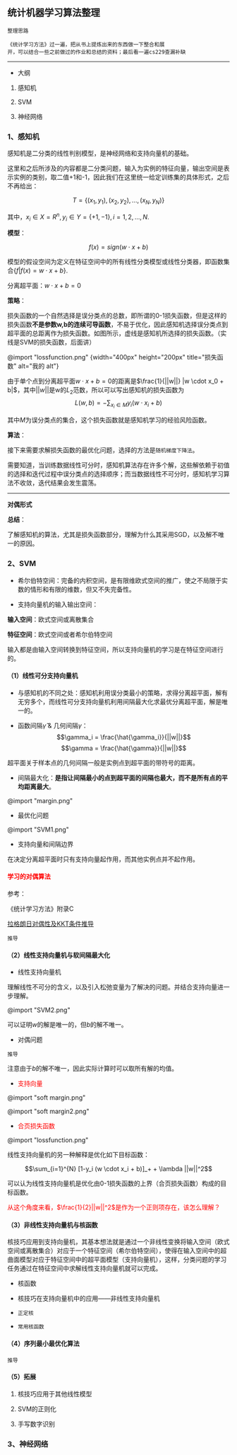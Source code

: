 ## 统计机器学习算法整理

    整理思路

    《统计学习方法》过一遍，把从书上提炼出来的东西做一下整合和展
    开，可以结合一些之前做过的作业和总结的资料；最后看一遍cs229查漏补缺

----

- 大纲

1. 感知机

1. SVM

1. 神经网络

### 1、感知机

感知机是二分类的线性判别模型，是神经网络和支持向量机的基础。

这里和之后所涉及的内容都是二分类问题，输入为实例的特征向量，输出空间是表示实例的类别，取二值+1和-1，因此我们在这里统一给定训练集的具体形式，之后不再给出：

$$T=\{ (x_1, y_1),(x_2,y_2),..., (x_N,y_N)\}$$

其中，$x_i \in X = R^n, y_i \in Y = \{ +1,-1\}, i=1,2,...,N.$

**模型**：

$$f(x)=sign(w \cdot x+b)$$

模型的假设空间为定义在特征空间中的所有线性分类模型或线性分类器，即函数集合$\{ f|f(x)=w \cdot x+b \}.$

分离超平面：$w \cdot x+b=0$

**策略**：

损失函数的一个自然选择是误分类点的总数，即所谓的0-1损失函数，但是这样的损失函数**不是参数w,b的连续可导函数**，不易于优化，因此感知机选择误分类点到超平面的总距离作为损失函数。如图所示，虚线是感知机所选择的损失函数。（实线是SVM的损失函数，后面讲）

@import "lossfunction.png" {width="400px" height="200px" title="损失函数" alt="我的 alt"}

由于单个点到分离超平面$w \cdot x + b = 0$的距离是$\frac{1}{||w||} |w \cdot x_0 + b|$，其中$||w||$是w的$L_2$范数，所以可以写出感知机的损失函数为$$L(w,b) = - \sum_{x_i \in M} y_i (w \cdot x_i + b)$$

其中$M$为误分类点的集合，这个损失函数就是感知机学习的经验风险函数。

**算法**：

接下来需要求解损失函数的最优化问题，选择的方法是`随机梯度下降法`。

需要知道，当训练数据线性可分时，感知机算法存在许多个解，这些解依赖于初值的选择和迭代过程中误分类点的选择顺序；而当数据线性不可分时，感知机学习算法不收敛，迭代结果会发生震荡。

----

**对偶形式**


**总结**：

了解感知机的算法，尤其是损失函数部分，理解为什么其采用SGD，以及解不唯一的原因。

### 2、SVM

- 希尔伯特空间：完备的内积空间，是有限维欧式空间的推广，使之不局限于实数的情形和有限的维数，但又不失完备性。

- 支持向量机的输入输出空间：

**输入空间**：欧式空间或离散集合

**特征空间**：欧式空间或者希尔伯特空间

输入都是由输入空间转换到特征空间，所以支持向量机的学习是在特征空间进行的。

#### （1）线性可分支持向量机

- 与感知机的不同之处：感知机利用误分类最小的策略，求得分离超平面，解有无穷多个，而线性可分支持向量机利用间隔最大化求最优分离超平面，解是唯一的。

- 函数间隔$\hat{\gamma}$ & 几何间隔$\gamma$：
$$\gamma_i = \frac{\hat{\gamma_i}}{||w||}$$ $$\gamma = \frac{\hat{\gamma}}{||w||}$$

超平面关于样本点的几何间隔一般是实例点到超平面的带符号的距离。

- 间隔最大化：**是指让间隔最小的点到超平面的间隔也最大，而不是所有点的平均距离最大**。

@import "margin.png" 

- 最优化问题

@import "SVM1.png"

- 支持向量和间隔边界

在决定分离超平面时只有支持向量起作用，而其他实例点并不起作用。

#### <font color=red>学习的对偶算法</font>

参考：

《统计学习方法》附录C

[拉格朗日对偶性及KKT条件推导](https://www.jianshu.com/p/19c2ed0259a8)

`推导`

#### （2）线性支持向量机与软间隔最大化

- 线性支持向量机

理解线性不可分的含义，以及引入松弛变量为了解决的问题。并结合支持向量进一步理解。

@import "SVM2.png"

可以证明$w$的解是唯一的，但$b$的解不唯一。

- 对偶问题

`推导`

注意由于$b$的解不唯一，因此实际计算时可以取所有解的均值。

- <font color=red>支持向量</font>

@import "soft margin.png"

@import "soft margin2.png"

- <font color=red>合页损失函数</font>


@import "lossfunction.png"

线性支持向量机的另一种解释是优化如下目标函数：

$$\sum_{i=1}^{N} [1-y_i (w \cdot x_i + b)]_+ + \lambda ||w||^2$$

可以认为线性支持向量机是优化由0-1损失函数的上界（合页损失函数）构成的目标函数。

<font color=red>从这个角度来看，$\frac{1}{2}||w||^2$是作为一个正则项存在，该怎么理解？</font>

#### （3）非线性支持向量机与核函数

核技巧应用到支持向量机，其基本想法就是通过一个非线性变换将输入空间（欧式空间或离散集合）对应于一个特征空间（希尔伯特空间），使得在输入空间中的超曲面模型对应于特征空间中的超平面模型（支持向量机），这样，分类问题的学习任务通过在特征空间中求解线性支持向量机就可以完成。

- 核函数

- 核技巧在支持向量机中的应用——非线性支持向量机

- `正定核`

- `常用核函数`

#### （4）序列最小最优化算法

`推导`

#### （5）拓展

1. 核技巧应用于其他线性模型

1. SVM的正则化

1. 手写数字识别

### 3、神经网络


